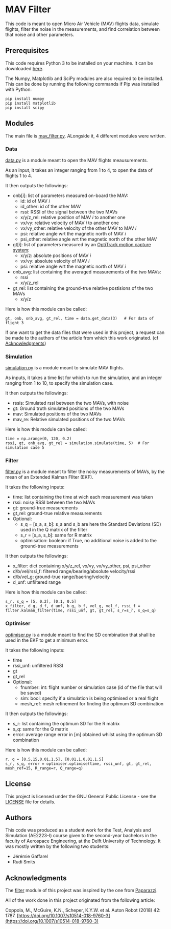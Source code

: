 # MAV Filter
This code is meant to open Micro Air Vehicle (MAV) flights data, simulate flights, filter the noise in the measurements, and find correlation between that noise and other parameters.

## Prerequisites
This code requires Python 3 to be installed on your machine. It can be downloaded [here](https://www.python.org/downloads).

The Numpy, Matplotlib and SciPy modules are also required to be installed. This can be done by running the following commands if Pip was installed with Python:
```
pip install numpy
pip install matplotlib
pip install scipy
```

## Modules
The main file is [mav_filter.py](mav_filter.py). ALongside it, 4 different modules were written.

### Data
[data.py](data.py) is a module meant to open the MAV flights meausurements.

As an input, it takes an integer ranging from 1 to 4, to open the data of flights 1 to 4.

It then outputs the followings: 
* onb[_i_]: list of parameters measured on-board the MAV:
    * id: id of MAV _i_
    * id_other: id of the other MAV
    * rssi: RSSI of the signal between the two MAVs
    * x/y/z_rel: relative position of MAV _i_ to another one
    * vx/vy: relative velocity of MAV _i_ to another one
    * vx/vy_other: relative velocity of the other MAV to MAV _i_
    * psi: relative angle wrt the magnetic north of MAV _i_
    * psi_other: relative angle wrt the magnetic north of the other MAV
* gt[_i_]: list of parameters measured by an [OptiTrack motion capture system](https://optitrack.com/):
    * x/y/z: absolute positions of MAV _i_
    * vx/vy: absolute velocity of MAV _i_
    * psi: relative angle wrt the magnetic north of MAV _i_
* onb_avg: list containing the averaged measurements of the two MAVs:
    * rssi
    * x/y/z_rel
* gt_rel: list containing the ground-true relative postisions of the two MAVs
    * x/y/z
    
Here is how this module can be called:
```
gt, onb, onb_avg, gt_rel, time = data.get_data(3)   # For data of flight 3
```

If one want to get the data files that were used in this project, a request can be made to the authors of the article from which this work originated. (cf [Acknowledgments](#acknowledgments))

### Simulation
[simulation.py](simulation.py) is a module meant to simulate MAV flights.

As inputs, it takes a time list for which to run the simulation, and an integer ranging from 1 to 10, to specify the simulation case.

It then outputs the followings:
* rssis: Simulated rssi between the two MAVs, with noise
* gt: Ground truth simulated positions of the two MAVs
* mav: Simulated positions of the two MAVs
* mav_re: Relative simulated positions of the two MAVs

Here is how this module can be called:
```
time = np.arange(0, 120, 0.2)
rssi, gt, onb_avg, gt_rel = simulation.simulate(time, 5)  # For simulation case 5
```

### Filter
[filter.py](filter.py) is a module meant to filter the noisy measurements of MAVs, by the mean of an Extended Kalman FIlter (EKF).

It takes the following inputs:
* time: list containing the time at wich each measurement was taken
* rssi: noisy RSSI between the two MAVs
* gt: ground-true measurements
* gt_rel: ground-true relative measurements
* Optional:
    * s_q = [s_a, s_b]: s_a and s_b are here the Standard Deviations (SD) used in the Q matrix of the filter
    * s_r = [s_a, s_b]: same for R matrix
    * optimisation: boolean: if True, no additional noise is added to the ground-true measurements
    
It then outputs the followings:
* x_filter: dict containing x/y/z_rel, vx/vy, vx/vy_other, psi, psi_other
* d/b/vel/rssi_f: filtered range/bearing/absolute velocity/rssi
* d/b/vel_g: ground-true range/baering/velocity
* d_unf: unfiltered range

Here is how this module can be called:
```
s_r, s_q = [5, 0.2], [0.1, 0.5]
x_filter, d_g, d_f, d_unf, b_g, b_f, vel_g, vel_f, rssi_f = filter.kalman_filter(time, rssi_unf, gt, gt_rel, s_r=s_r, s_q=s_q)
```

### Optimiser
[optimiser.py](optimiser.py) is a module meant to find the SD combination that shall be used in the EKF to get a minimum error.

It takes the following inputs:
* time
* rssi_unf: unfiltered RSSI
* gt
* gt_rel
* Optional:
    * fnumber: int: flight number or simulation case (id of the file that will be saved)
    * sim: bool: specify if a simulation is being optimised or a real flight
    * mesh_ref: mesh refinement for finding the optimum SD combination
    
It then outputs the followings:
* s_r: list containing the optimum SD for the R matrix
* s_q: same for the Q matrix
* error: average range error in [m] obtained whilst using the optimum SD combination

Here is how this module can be called:
```
r, q = [0.5,15,0.01,1.5], [0.01,1,0.01,1.5]
s_r, s_q, error = optimiser.optimise(time, rssi_unf, gt, gt_rel, mesh_ref=15, R_range=r, Q_range=q)
```

## License
This project is licensed under the GNU General Public License - see the [LICENSE](LICENSE) file for details.

## Authors
This code was produced as a student work for the Test, Analysis and Simulation (AE2223-I) course given to the second-year bachelors in the faculty of Aerospace Engineering, at the Delft University of Technology.
It was mostly written by the following two students:
* Jérémie Gaffarel
* Rudi Smits

## Acknowledgments
The [filter](filter.py) module of this project was inspired by the one from [Paparazzi](https://github.com/coppolam/paparazzi/tree/paper_AURO_ARdroneexperiments_optitrack/sw/airborne/modules/relativeavoidancefilter).

All of the work done in this project originated from the following article:

Coppola, M., McGuire, K.N., Scheper, K.Y.W. et al. Auton Robot (2018) 42: 1787. [https://doi.org/10.1007/s10514-018-9760-3](https://doi.org/10.1007/s10514-018-9760-3)
